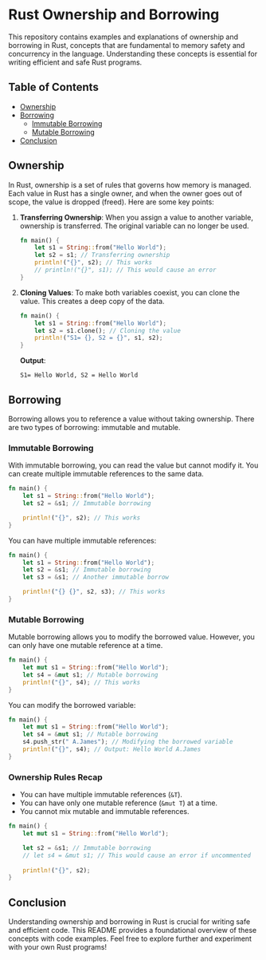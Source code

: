 # Rust Ownership and Borrowing

This repository contains examples and explanations of ownership and borrowing in Rust, concepts that are fundamental to memory safety and concurrency in the language. Understanding these concepts is essential for writing efficient and safe Rust programs.

## Table of Contents

- [Ownership](#ownership)
- [Borrowing](#borrowing)
  - [Immutable Borrowing](#immutable-borrowing)
  - [Mutable Borrowing](#mutable-borrowing)
- [Conclusion](#conclusion)

## Ownership

In Rust, ownership is a set of rules that governs how memory is managed. Each value in Rust has a single owner, and when the owner goes out of scope, the value is dropped (freed). Here are some key points:

1. **Transferring Ownership**: When you assign a value to another variable, ownership is transferred. The original variable can no longer be used.

   ```rust
   fn main() {
       let s1 = String::from("Hello World");
       let s2 = s1; // Transferring ownership
       println!("{}", s2); // This works
       // println!("{}", s1); // This would cause an error
   }
   ```

2. **Cloning Values**: To make both variables coexist, you can clone the value. This creates a deep copy of the data.

   ```rust
   fn main() {
       let s1 = String::from("Hello World");
       let s2 = s1.clone(); // Cloning the value
       println!("S1= {}, S2 = {}", s1, s2);
   }
   ```

   **Output**:
   ```
   S1= Hello World, S2 = Hello World
   ```

## Borrowing

Borrowing allows you to reference a value without taking ownership. There are two types of borrowing: immutable and mutable.

### Immutable Borrowing

With immutable borrowing, you can read the value but cannot modify it. You can create multiple immutable references to the same data.

```rust
fn main() {
    let s1 = String::from("Hello World");
    let s2 = &s1; // Immutable borrowing

    println!("{}", s2); // This works
}
```

You can have multiple immutable references:

```rust
fn main() {
    let s1 = String::from("Hello World");
    let s2 = &s1; // Immutable borrowing
    let s3 = &s1; // Another immutable borrow

    println!("{} {}", s2, s3); // This works
}
```

### Mutable Borrowing

Mutable borrowing allows you to modify the borrowed value. However, you can only have one mutable reference at a time.

```rust
fn main() {
    let mut s1 = String::from("Hello World");
    let s4 = &mut s1; // Mutable borrowing
    println!("{}", s4); // This works
}
```

You can modify the borrowed variable:

```rust
fn main() {
    let mut s1 = String::from("Hello World");
    let s4 = &mut s1; // Mutable borrowing
    s4.push_str(" A.James"); // Modifying the borrowed variable 
    println!("{}", s4); // Output: Hello World A.James
}
```

### Ownership Rules Recap

- You can have multiple immutable references (`&T`).
- You can have only one mutable reference (`&mut T`) at a time.
- You cannot mix mutable and immutable references.

```rust
fn main() {
    let mut s1 = String::from("Hello World");

    let s2 = &s1; // Immutable borrowing
    // let s4 = &mut s1; // This would cause an error if uncommented
    
    println!("{}", s2);
}
```

## Conclusion

Understanding ownership and borrowing in Rust is crucial for writing safe and efficient code. This README provides a foundational overview of these concepts with code examples. Feel free to explore further and experiment with your own Rust programs!

